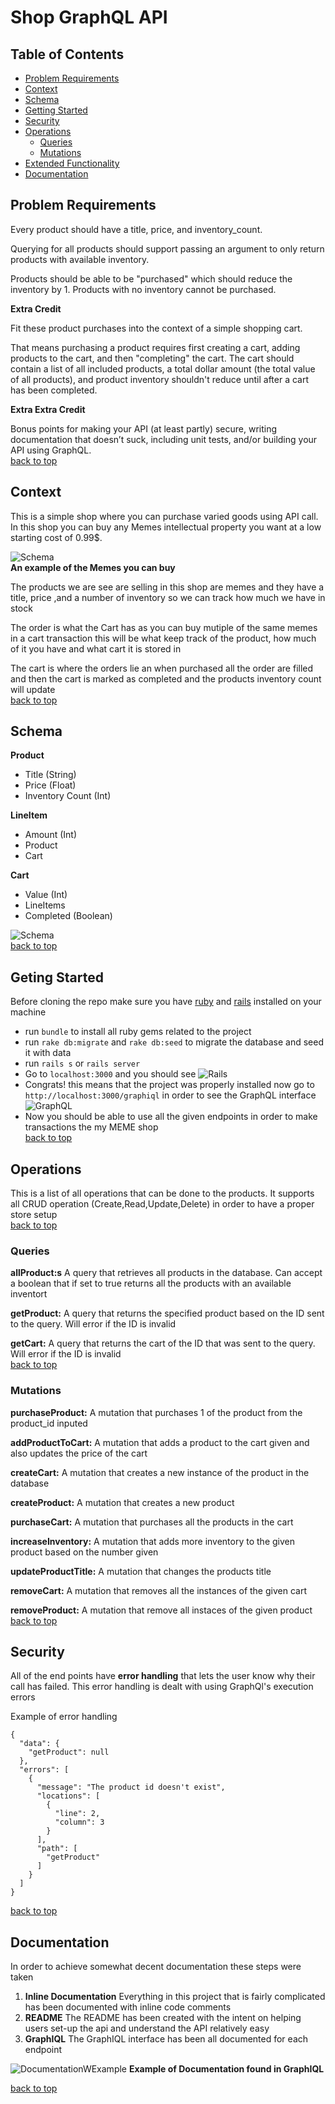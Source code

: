 # Shop GraphQL API
## Table of Contents
- [Problem Requirements](#problem-requirements)
- [Context](#context)
- [Schema](#schema)
- [Getting Started](#getting-started)
- [Security](#security)
- [Operations](#operations)
  - [Queries](#queries)
  - [Mutations](#mutations)
- [Extended Functionality](#extended-functionality)
- [Documentation](#documentation)

## Problem Requirements 

Every product should have a title, price, and inventory_count.

Querying for all products should support passing an argument to only return products with available inventory. 

Products should be able to be "purchased" which should reduce the inventory by 1. Products with no inventory cannot be purchased.

**Extra Credit** 

Fit these product purchases into the context of a simple shopping cart. 

That means purchasing a product requires first creating a cart, adding products to the cart, and then "completing" the cart.
The cart should contain a list of all included products, a total dollar amount (the total value of all products), and product inventory shouldn't reduce until after a cart has been completed.

**Extra Extra Credit**

Bonus points for making your API (at least partly) secure, writing documentation that doesn’t suck, including unit tests, and/or building your API using GraphQL.  
[back to top](#shopify-challenge-2019)

## Context
This is a simple shop where you can purchase varied goods using API call. In this shop you can buy any Memes intellectual property you want at a low starting cost of 0.99$.  

![Schema](images/meme.png)  
**An example of the Memes you can buy**

The products we are see are selling in this shop are memes and they have a title, price ,and a number of inventory so we can track how much we have in stock

The order is what the Cart has as you can buy mutiple of the same memes in a cart transaction this will be what keep track of the product, how much of it you have and what cart it is stored in

The cart is where the orders lie an when purchased all the order are filled and then the cart is marked as completed and the products inventory count will update  
[back to top](#shopify-challenge-2019)

## Schema 

**Product**
  - Title (String)
  - Price (Float)
  - Inventory Count (Int)

**LineItem**
  - Amount (Int)
  - Product
  - Cart

**Cart**
  - Value (Int)
  - LineItems 
  - Completed (Boolean)

![Schema](images/schema.png)  
[back to top](#shopify-challenge-2019)


## Geting Started 
Before cloning the repo make sure you have [ruby](https://www.ruby-lang.org/en/) and [rails](https://weblog.rubyonrails.org/2018/12/4/Rails-5-2-2-has-been-released/) installed on your machine

- run `bundle` to install all ruby gems related to the project
- run `rake db:migrate` and `rake db:seed` to migrate the database and seed it with data
- run `rails s` or `rails server`
- Go to `localhost:3000` and you should see 
![Rails](images/rails.png)
- Congrats!  this means that the project was properly installed now go to `http://localhost:3000/graphiql` in order to see the GraphQL interface
![GraphQL](images/graphql.png)
- Now you should be able to use all the given endpoints in order to make transactions the my MEME shop  
[back to top](#shopify-challenge-2019)

## Operations 
This is a list of all operations that can be done to the products. It supports all CRUD operation (Create,Read,Update,Delete) in order to have a proper store setup  
[back to top](#shopify-challenge-2019)

### Queries
**allProduct:s**
A query that retrieves all products in the database. Can accept a boolean that if set to true returns all the products with an available inventort

**getProduct:**
A query that returns the specified product based on the ID sent to the query. Will error if the ID is invalid

**getCart:**
A query that returns the cart of the ID that was sent to the query. Will error if the ID is invalid  
[back to top](#shopify-challenge-2019)

### Mutations
**purchaseProduct:**
A mutation that purchases 1 of the product from the product_id inputed

**addProductToCart:**
A mutation that adds a product to the cart given and also updates the price of the cart

**createCart:**
A mutation that creates a new instance of the product in the database

**createProduct:**
A mutation that creates a new product

**purchaseCart:**
A mutation that purchases all the products in the cart

**increaseInventory:**
A mutation that adds more inventory to the given product based on the number given

**updateProductTitle:**
A mutation that changes the products title

**removeCart:**
A mutation that removes all the instances of the given cart

**removeProduct:**
A mutation that remove all instaces of the given product  
[back to top](#shopify-challenge-2019)

## Security 
All of the end points have **error handling** that lets the user know why their call has failed. This error handling is dealt with using GraphQl's execution errors  

Example of error handling
```
{
  "data": {
    "getProduct": null
  },
  "errors": [
    {
      "message": "The product id doesn't exist",
      "locations": [
        {
          "line": 2,
          "column": 3
        }
      ],
      "path": [
        "getProduct"
      ]
    }
  ]
}
```  
[back to top](#shopify-challenge-2019)
## Documentation 
  In order to achieve somewhat decent documentation these steps were taken
  1. **Inline Documentation** Everything in this project that is fairly complicated has been documented with inline code comments
  2. **README** The README has been created with the intent on helping users set-up the api and understand the API relatively easy
  3. **GraphIQL** The GraphIQL interface has been all documented for each endpoint

![DocumentationWExample](images/documentationExample.png)
**Example of Documentation found in GraphIQL**
  
[back to top](#shopify-challenge-2019)



